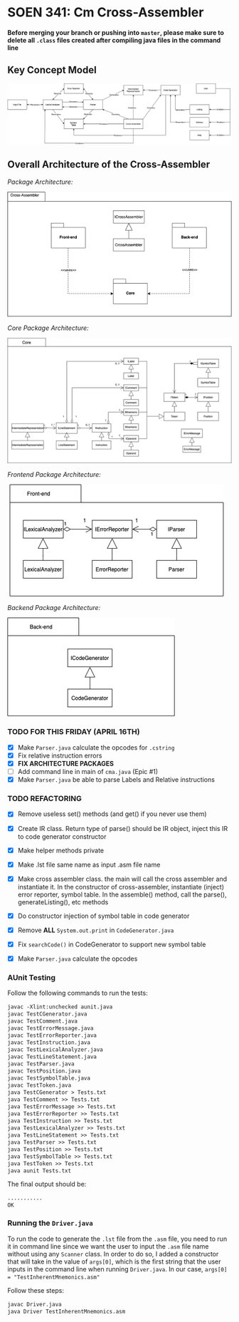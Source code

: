
# SOEN 341: Cm Cross-Assembler

#### Before merging your branch or pushing into `master`, please make sure to delete all `.class` files created after compiling java files in the command line

## Key Concept Model

![Key_Concept_Model](https://github.com/auvigoo20/SOEN341/blob/master/diagrams/KeyConcept.png)

## Overall Architecture of the Cross-Assembler

_Package Architecture:_

![Package Architecture](https://github.com/auvigoo20/SOEN341/blob/master/diagrams/CrossAssembler_package.png)

_Core Package Architecture:_

![Core Package Architecture](https://github.com/auvigoo20/SOEN341/blob/master/diagrams/Core_package.png)

_Frontend Package Architecture:_

![Core Package Architecture](https://github.com/auvigoo20/SOEN341/blob/master/diagrams/Frontend_package.png)

_Backend Package Architecture:_

![Core Package Architecture](https://github.com/auvigoo20/SOEN341/blob/master/diagrams/Backend_package.png)

### **TODO FOR THIS FRIDAY (APRIL 16TH)**

- [x] Make `Parser.java` calculate the opcodes for `.cstring`
- [x] Fix relative instruction errors
- [x] **FIX ARCHITECTURE PACKAGES**
- [ ] Add command line in main of `cma.java` (Epic #1)
- [x] Make `Parser.java` be able to parse Labels and Relative instructions

### **TODO REFACTORING**

- [x] Remove useless set() methods (and get() if you never use them)
- [x] Create IR class. Return type of parse() should be IR object, inject this IR to code generator constructor
- [x] Make helper methods private
- [x] Make .lst file same name as input .asm file name
- [x] Make cross assembler class. the main will call the cross assembler and instantiate it. In the constructor of cross-assembler, instantiate (inject) error reporter, symbol table. In the assemble() method, call the parse(), generateListing(), etc methods
- [x] Do constructor injection of symbol table in code generator
- [x] Remove **ALL** `System.out.print` in `CodeGenerator.java`
- [x] Fix `searchCode()` in CodeGenerator to support new symbol table
- [x] Make `Parser.java` calculate the opcodes


### **AUnit Testing**  


Follow the following commands to run the tests: 

```
javac -Xlint:unchecked aunit.java
javac TestCGenerator.java
javac TestComment.java
javac TestErrorMessage.java
javac TestErrorReporter.java
javac TestInstruction.java
javac TestLexicalAnalyzer.java
javac TestLineStatement.java
javac TestParser.java
javac TestPosition.java
javac TestSymbolTable.java
javac TestToken.java
java TestCGenerator > Tests.txt
java TestComment >> Tests.txt
java TestErrorMessage >> Tests.txt
java TestErrorReporter >> Tests.txt
java TestInstruction >> Tests.txt
java TestLexicalAnalyzer >> Tests.txt
java TestLineStatement >> Tests.txt
java TestParser >> Tests.txt
java TestPosition >> Tests.txt
java TestSymbolTable >> Tests.txt
java TestToken >> Tests.txt
java aunit Tests.txt
```

The final output should be:

```
...........
OK
```

### Running the `Driver.java`
To run the code to generate the `.lst` file from the `.asm` file, you need to run it in command line since we want the user to input the `.asm` file name
without using any `Scanner` class. In order to do so, I added a constructor that will take in the value of `args[0]`, which is the first string that the user inputs in the command line when running `Driver.java`. In our case, `args[0] = "TestInherentMnemonics.asm"`

Follow these steps:

```
javac Driver.java
java Driver TestInherentMnemonics.asm
```
